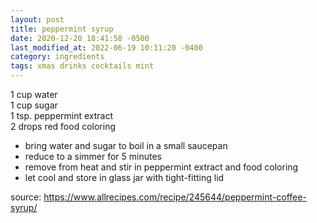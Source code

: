 ```yaml
---
layout: post
title: peppermint syrup
date: 2020-12-20 18:41:58 -0500
last_modified_at: 2022-06-19 10:11:20 -0400
category: ingredients
tags: xmas drinks cocktails mint
---
```


1 cup water  
1 cup sugar  
1 tsp. peppermint extract  
2 drops red food coloring  
* bring water and sugar to boil in a small saucepan
* reduce to a simmer for 5 minutes
* remove from heat and stir in peppermint extract and food coloring
* let cool and store in glass jar with tight-fitting lid

source: <https://www.allrecipes.com/recipe/245644/peppermint-coffee-syrup/>
